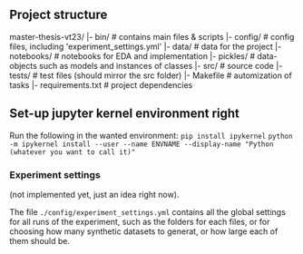 ## Project structure

master-thesis-vt23/
|- bin/			# contains main files & scripts
|- config/		# config files, including 'experiment_settings.yml' 
|- data/		# data for the project
|- notebooks/		# notebooks for EDA and implementation
|- pickles/		# data-objects such as models and instances of classes
|- src/			# source code
|- tests/		# test files (should mirror the src folder)
|- Makefile		# automization of tasks
|- requirements.txt	# project dependencies

## Set-up jupyter kernel environment right
Run the following in the wanted environment:
`pip install ipykernel`
`python -m ipykernel install --user --name ENVNAME --display-name "Python (whatever you want to call it)"`


### Experiment settings

(not implemented yet, just an idea right now).

The file `./config/experiment_settings.yml` contains all the global settings for all runs of the experiment,
such as the folders for each files, or for choosing how many synthetic datasets to generat, or how large each of 
them should be.